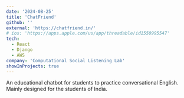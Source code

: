 ```yaml
---
date: '2024-08-25'
title: 'ChatFriend'
github: ''
external: 'https://chatfriend.in/'
# ios: 'https://apps.apple.com/us/app/threadable/id1550995547'
tech:
  - React
  - Django
  - AWS
company: 'Computational Social Listening Lab'
showInProjects: true
---
```


An educational chatbot for students to practice conversational English. Mainly designed for the students of India.
